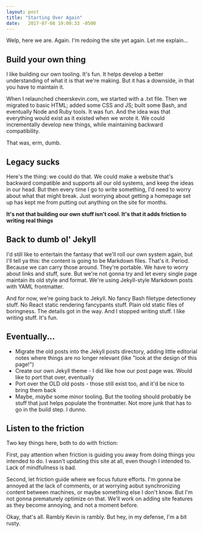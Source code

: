 ```yaml
---
layout: post
title: "Starting Over Again"
date:   2017-07-08 19:00:33 -0500
---
```


Welp, here we are. Again. I'm redoing the site yet again. Let me explain...

## Build your own thing

I like building our own tooling. It's fun. It helps develop a better understanding of what it is that we're making. But it has a downside, in that you have to maintain it.

When I relaunched cheerskevin.com, we started with a .txt file. Then we migrated to basic HTML; added some CSS and JS; built some Bash, and eventually Node and Ruby tools. It was fun. And the idea was that everything would exist as it existed when we wrote it. We could incrementally develop new things, while maintaining backward compatibility.

That was, erm, dumb.

## Legacy sucks

Here's the thing: we could do that. We could make a website that's backward compatible and supports all our old systems, and keep the ideas in our head. But then every time I go to write something, I'd need to worry about what that might break. Just worrying about getting a homepage set up has kept me from putting out anything on the site for months.

**It's not that building our own stuff isn't cool. It's that it adds friction to writing real things**

## Back to dumb ol' Jekyll

I'd still like to entertain the fantasy that we'll roll our own system again, but I'll tell ya this: the content is going to be Markdown files. That's it. Period. Because we can carry those around. They're portable. We have to worry about links and stuff, sure. But we're not gonna try and let every single page maintain its old style and format. We're using Jekyll-style Markdown posts with YAML frontmatter.

And for now, we're going back to Jekyll. No fancy Bash filetype detectioney stuff. No React static rendering fancypants stuff. Plain old static files of boringness. The details got in the way. And I stopped writing stuff. I like writing stuff. It's fun.

## Eventually...

- Migrate the old posts into the Jekyll posts directory, adding little editorial notes where things are no longer relevant (like "look at the design of this page!")
- Create our own Jekyll theme - I did like how our post page was. Would like to port that over, eventually
- Port over the OLD old posts - those still exist too, and it'd be nice to bring them back
- Maybe, *maybe* some minor tooling. But the tooling should probably be stuff that just helps populate the frontmatter. Not more junk that has to go in the build step. I dunno.

## Listen to the friction

Two key things here, both to do with friction:

First, pay attention when friction is guiding you away from doing things you intended to do. I wasn't updating this site at all, even though I intended to. Lack of mindfullness is bad.

Second, let friction guide where we focus future efforts. I'm gonna be annoyed at the lack of comments, or at worrying aobut synchronizing content between machines, or maybe something else I don't know. But I'm not gonna prematurely optimize on that. We'll work on adding site features as they become annoying, and not a moment before.

Okay, that's all. Rambly Kevin is rambly. But hey, in my defense, I'm a bit rusty.
